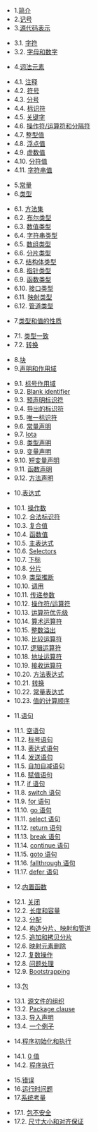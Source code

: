 * 1.[简介](01.0.md)
* 2.[记号](02.0.md)
* 3.[源代码表示](03.0.md)
 - 3.1. [字符](03.1.md)
 - 3.2. [字母和数字](03.2.md)
* 4.[词法元素](04.0.md)
 - 4.1. [注释](04.1.md)
 - 4.2. [符号](04.2.md)
 - 4.3. [分号](04.3.md)
 - 4.4. [标识符](04.4.md)
 - 4.5. [关键字](04.5.md)
 - 4.6. [操作符/运算符和分隔符](04.6.md)
 - 4.7. [整型值](04.7.md)
 - 4.8. [浮点值](04.8.md)
 - 4.9. [虚数值](04.9.md)
 - 4.10. [分符值](04.10.md)
 - 4.11. [字符串值](04.11.md)
* 5.[常量](05.0.md)
* 6.[类型](06.0.md)
 - 6.1. [方法集](06.1.md)
 - 6.2. [布尔类型](06.2.md)
 - 6.3. [数值类型](06.3.md)
 - 6.4. [字符串类型](06.4.md)
 - 6.5. [数组类型](06.5.md)
 - 6.6. [分片类型](06.6.md)
 - 6.7. [结构体类型](06.7.md)
 - 6.8. [指针类型](06.8.md)
 - 6.9. [函数类型](06.9.md)
 - 6.10. [接口类型](06.10.md)
 - 6.11. [映射类型](06.11.md)
 - 6.12. [管道类型](06.12.md)
* 7.[类型和值的性质](07.0.md)
 - 7.1. [类型一致](07.1.md)
 - 7.2. [转换](07.2.md)
* 8.[块](08.0.md)
* 9.[声明和作用域](09.0.md)
 - 9.1. [标号作用域](09.1.md)
 - 9.2. [Blank identifier](09.2.md)
 - 9.3. [预声明标识符](09.3.md)
 - 9.4. [导出的标识符](09.4.md)
 - 9.5. [唯一标识符](09.5.md)
 - 9.6. [常量声明](09.6.md)
 - 9.7. [Iota](09.7.md)
 - 9.8. [类型声明](09.8.md)
 - 9.9. [变量声明](09.9.md)
 - 9.10. [短变量声明](09.10.md)
 - 9.11. [函数声明](09.11.md)
 - 9.12. [方法声明](09.12.md)
* 10.[表达式](10.0.md)
 - 10.1. [操作数](10.1.md)
 - 10.2. [合法标识符](10.2.md)
 - 10.3. [复合值](10.3.md)
 - 10.4. [函数值](10.4.md)
 - 10.5. [主表达式](10.5.md)
 - 10.6. [Selectors](10.6.md)
 - 10.7. [下标](10.7.md)
 - 10.8. [分片](10.8.md)
 - 10.9. [类型推断](10.9.md)
 - 10.10. [调用](10.10.md)
 - 10.11. [传递参数](10.11.md)
 - 10.12. [操作符/运算符](10.12.md)
 - 10.13. [运算符优先级](10.13.md)
 - 10.14. [算术运算符](10.14.md)
 - 10.15. [整数溢出](10.15.md)
 - 10.16. [比较运算符](10.16.md)
 - 10.17. [逻辑运算符](10.17.md)
 - 10.18. [地址运算符](10.18.md)
 - 10.19. [接收运算符](10.19.md)
 - 10.20. [方法表达式](10.20.md)
 - 10.21. [转换](10.21.md)
 - 10.22. [常量表达式](10.22.md)
 - 10.23. [值的计算顺序](10.23.md)
* 11.[语句](11.0.md)
 - 11.1. [空语句](11.1.md)
 - 11.2. [标号语句](11.2.md)
 - 11.3. [表达式语句](11.3.md)
 - 11.4. [发送语句](11.4.md)
 - 11.5. [自加自减语句](11.5.md)
 - 11.6. [赋值语句](11.6.md)
 - 11.7. [if 语句](11.7.md)
 - 11.8. [switch 语句](11.8.md)
 - 11.9. [for 语句](11.9.md)
 - 11.10. [go 语句](11.10.md)
 - 11.11. [select 语句](11.11.md)
 - 11.12. [return 语句](11.12.md)
 - 11.13. [break 语句](11.13.md)
 - 11.14. [continue 语句](11.14.md)
 - 11.15. [goto 语句](11.15.md)
 - 11.16. [fallthrough 语句](11.16.md)
 - 11.17. [defer 语句](11.17.md)
* 12.[内置函数](12.0.md)
 - 12.1. [关闭](12.1.md)
 - 12.2. [长度和容量](12.2.md)
 - 12.3. [分配](12.3.md)
 - 12.4. [构造分片、映射和管道](12.4.md)
 - 12.5. [追加和拷贝分片](12.5.md)
 - 12.6. [映射元素删除](12.6.md)
 - 12.7. [复数操作](12.7.md)
 - 12.8. [问题处理](12.8.md)
 - 12.9. [Bootstrapping](12.9.md)
* 13.[包](13.0.md)
 - 13.1. [源文件的组织](13.1.md)
 - 13.2. [Package clause](13.2.md)
 - 13.3. [导入声明](13.3.md)
 - 13.4. [一个例子](13.4.md)
* 14.[程序初始化和执行](14.0.md)
 - 14.1. [0 值](14.1.md)
 - 14.2. [程序执行](14.2.md)
* 15.[错误](15.0.md)
* 16.[运行时问题](16.0.md)
* 17.[系统考量](17.0.md)
 - 17.1. [包不安全](17.1.md)
 - 17.2. [尺寸大小和对齐保证](17.2.md)